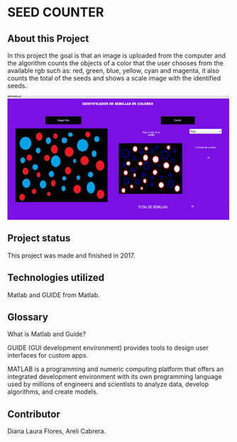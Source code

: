 <link rel="stylesheet" href="./read.css">
<h1 class="style">SEED COUNTER</h1>
<h2>About this Project</h2>
<p class="justify-text">In this project the goal is that an image is uploaded from the computer and the algorithm counts the objects of a color that the user chooses from the available rgb such as: red, green, blue, yellow, cyan and magenta, it also counts the total of the seeds and shows a scale image with the identified seeds.</p>
<img src="./user.png" alt="interface example" width="500" height="280" style="vertical-align:middle">
<h2>Project status</h2>
<p>This project was made and finished in 2017.</p>
<h2>Technologies utilized</h2>
<p>Matlab and GUIDE from Matlab.</p>
<h2>Glossary</h2>
<p>What is Matlab and Guide?</p>
<p class="justify-text">GUIDE (GUI development environment) provides tools to design user interfaces for custom apps.</p>
<p class="justify-text">MATLAB is a programming and numeric computing platform that offers an integrated development environment with its own programming language used by millions of engineers and scientists to analyze data, develop algorithms, and create models.</p>
<h2>Contributor</h2>
<p class="font-bolder-italic">Diana Laura Flores, Areli Cabrera.</p>
